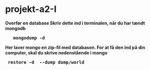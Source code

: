 # projekt-a2-I

<b>Overfør en database<b>
Skriv dette ind i  terminalen, når du har tændt mongodb

<pre>	mongodump -d <databaseNavn> </pre>

Her laver mongo en zip-fil med databasen. For at få den ind på din computer, skal du skrive nedenstående i mongo

<pre> restore -d <databaseNavn> --dump dump/world </pre>
